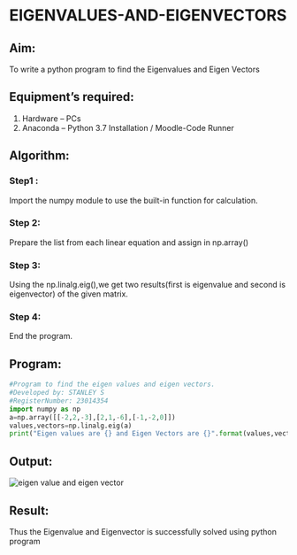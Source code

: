 # EIGENVALUES-AND-EIGENVECTORS
## Aim:
To write a python program to find the Eigenvalues and Eigen Vectors
## Equipment’s required:
1. 	Hardware – PCs
2. 	Anaconda – Python 3.7 Installation / Moodle-Code Runner
## Algorithm:
### Step1 : 
Import the numpy module to use the built-in function for calculation.
### Step 2: 
Prepare the list from each linear equation and assign in np.array()
### Step 3: 
Using the np.linalg.eig(),we get two results(first is eigenvalue and second is eigenvector) of the given matrix.
### Step 4: 
End the program.

## Program:
```Python
#Program to find the eigen values and eigen vectors.
#Developed by: STANLEY S
#RegisterNumber: 23014354
import numpy as np
a=np.array([[-2,2,-3],[2,1,-6],[-1,-2,0]])
values,vectors=np.linalg.eig(a)
print("Eigen values are {} and Eigen Vectors are {}".format(values,vectors))
```
## Output:
![eigen value and eigen vector](https://github.com/STANLEY-13/EIGENVALUES-AND-EIGENVECTORS/assets/148198816/b385f210-041e-4b58-8257-3cbb36726b48)

## Result:
Thus the Eigenvalue and Eigenvector is successfully solved using python program
